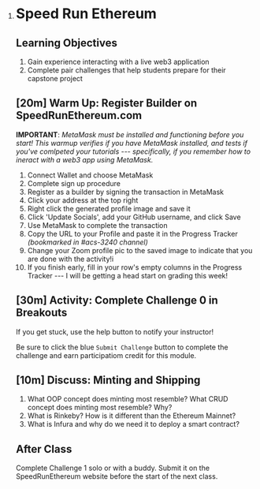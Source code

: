 1. # Speed Run Ethereum

   ## Learning Objectives

   1. Gain experience interacting with a live web3 application
   2. Complete pair challenges that help students prepare for their capstone project
      
   ## [20m] Warm Up: Register Builder on SpeedRunEthereum.com

   **IMPORTANT**: *MetaMask must be installed and functioning before you start! This warmup verifies if you have MetaMask installed, and tests if you've comlpeted your tutorials --- specifically, if you remember how to ineract with a web3 app using MetaMask.*

   1. Connect Wallet and choose MetaMask
   2. Complete sign up procedure
   3. Register as a builder by signing the transaction in MetaMask
   4. Click your address at the top right
   5. Right click the generated profile image and save it
   6. Click 'Update Socials',  add your GitHub username, and click Save
   7. Use MetaMask to complete the transaction
   8. Copy the URL to your Profile and paste it in the Progress Tracker *(bookmarked in #acs-3240 channel)*
   9. Change your Zoom profile pic to the saved image to indicate that you are done with the activity!i
   10. If you finish early, fill in your row's empty columns in the Progress Tracker --- I will be getting a head start on grading this week! 

   ## [30m] Activity: Complete Challenge 0 in Breakouts

   If you get stuck, use the help button to notify your instructor!

   Be sure to click the blue `Submit Challenge` button to complete the challenge and earn participatiom credit for this module.

   ## [10m] Discuss: Minting and Shipping

   1. What OOP concept does minting most resemble? What CRUD concept does minting most resemble? Why?
   2. What is Rinkeby? How is it different than the Ethereum Mainnet?
   3. What is Infura and why do we need it to deploy a smart contract?

   ## After Class

   Complete Challenge 1 solo or with a buddy. Submit it on the SpeedRunEthereum website before the start of the next class.

